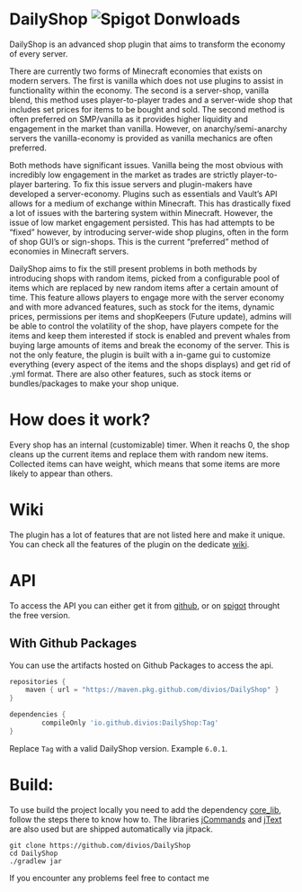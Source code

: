 # DailyShop ![Spigot Donwloads](https://badges.spiget.org/resources/downloads/Downloads-yellow-86907.svg)
DailyShop is an advanced shop plugin that aims to transform the economy of every server.

There are currently two forms of Minecraft economies that exists on modern servers. The first is vanilla which does not use plugins to assist in functionality within the economy. The second is a server-shop, vanilla blend, this method uses player-to-player trades and a server-wide shop that includes set prices for items to be bought and sold. The second method is often preferred on SMP/vanilla as it provides higher liquidity and engagement in the market than vanilla. However, on anarchy/semi-anarchy servers the vanilla-economy is provided as vanilla mechanics are often preferred.

Both methods have significant issues. Vanilla being the most obvious with incredibly low engagement in the market as trades are strictly player-to-player bartering. To fix this issue servers and plugin-makers have developed a server-economy. Plugins such as essentials and Vault’s API allows for a medium of exchange within Minecraft. This has drastically fixed a lot of issues with the bartering system within Minecraft. However, the issue of low market engagement persisted. This has had attempts to be “fixed” however, by introducing server-wide shop plugins, often in the form of shop GUI’s or sign-shops. This is the current “preferred” method of economies in Minecraft servers.

DailyShop aims to fix the still present problems in both methods by introducing shops with random items, picked from a configurable pool of items which are replaced by new random items after a certain amount of time. This feature allows players to engage more with the server economy and with more advanced features, such as stock for the items, dynamic prices, permissions per items and shopKeepers (Future update), admins will be able to control the volatility of the shop, have players compete for the items and keep them interested if stock is enabled and prevent whales from buying large amounts of items and break the economy of the server.​
This is not the only feature, the plugin is built with a in-game gui to customize everything (every aspect of the items and the shops displays) and get rid of .yml format. There are also other features, such as stock items or bundles/packages to make your shop unique.

# How does it work?
Every shop has an internal (customizable) timer. When it reachs 0, the shop cleans up the current items and replace them with random new items. Collected items can have weight, which means that some items are more likely to appear than others.

# Wiki
The plugin has a lot of features that are not listed here and make it unique. You can check all the features of the plugin on the dedicate [wiki](https://github.com/divios/DailyShop/wiki).

# API
To access the API you can either get it from [github](https://github.com/divios/DailyShop/actions), or on [spigot](https://www.spigotmc.org/resources/daily-shop-free-random-items-shop-customizable-items-timer-nbt-support-and-more.86907/) throught the free version.

## With Github Packages

You can use the artifacts hosted on Github Packages to access the api.

```groovy
repositories {
    maven { url = "https://maven.pkg.github.com/divios/DailyShop" }
}
```

``` groovy
dependencies {
        compileOnly 'io.github.divios:DailyShop:Tag'
}
```

Replace `Tag` with a valid DailyShop version. Example `6.0.1`.

# Build:

To use build the project locally you need to add the dependency [core_lib](https://github.com/divios/core_lib), follow the steps there to know how to. The libraries [jCommands](https://github.com/divios/jCommands) and [jText](https://github.com/divios/jText) are also used but are shipped automatically via jitpack.

```
git clone https://github.com/divios/DailyShop
cd DailyShop
./gradlew jar
```

If you encounter any problems feel free to contact me


